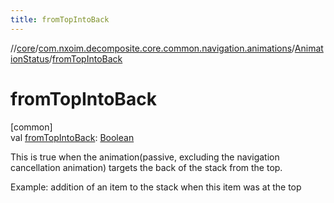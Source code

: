 ```yaml
---
title: fromTopIntoBack
---
```

//[core](../../../index.html)/[com.nxoim.decomposite.core.common.navigation.animations](../index.html)/[AnimationStatus](index.html)/[fromTopIntoBack](from-top-into-back.html)



# fromTopIntoBack



[common]\
val [fromTopIntoBack](from-top-into-back.html): [Boolean](https://kotlinlang.org/api/latest/jvm/stdlib/kotlin/-boolean/index.html)



This is true when the animation(passive, excluding the navigation cancellation animation) targets the back of the stack from the top.



Example: addition of an item to the stack when this item was at the top




